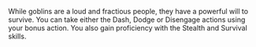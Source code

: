 While goblins are a loud and fractious people, they have a powerful will to survive. You can take either the Dash, Dodge or Disengage actions using your bonus action. You also gain proficiency with the Stealth and Survival skills.